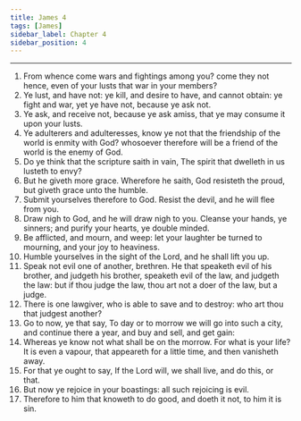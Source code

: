 ```yaml
---
title: James 4
tags: [James]
sidebar_label: Chapter 4
sidebar_position: 4
---
```


---
1. From whence come wars and fightings among you? come they not hence, even of your lusts that war in your members?
2. Ye lust, and have not: ye kill, and desire to have, and cannot obtain: ye fight and war, yet ye have not, because ye ask not.
3. Ye ask, and receive not, because ye ask amiss, that ye may consume it upon your lusts.
4. Ye adulterers and adulteresses, know ye not that the friendship of the world is enmity with God? whosoever therefore will be a friend of the world is the enemy of God.
5. Do ye think that the scripture saith in vain, The spirit that dwelleth in us lusteth to envy?
6. But he giveth more grace. Wherefore he saith, God resisteth the proud, but giveth grace unto the humble.
7. Submit yourselves therefore to God. Resist the devil, and he will flee from you.
8. Draw nigh to God, and he will draw nigh to you. Cleanse your hands, ye sinners; and purify your hearts, ye double minded.
9. Be afflicted, and mourn, and weep: let your laughter be turned to mourning, and your joy to heaviness.
10. Humble yourselves in the sight of the Lord, and he shall lift you up.
11. Speak not evil one of another, brethren. He that speaketh evil of his brother, and judgeth his brother, speaketh evil of the law, and judgeth the law: but if thou judge the law, thou art not a doer of the law, but a judge.
12. There is one lawgiver, who is able to save and to destroy: who art thou that judgest another?
13. Go to now, ye that say, To day or to morrow we will go into such a city, and continue there a year, and buy and sell, and get gain:
14. Whereas ye know not what shall be on the morrow. For what is your life? It is even a vapour, that appeareth for a little time, and then vanisheth away.
15. For that ye ought to say, If the Lord will, we shall live, and do this, or that.
16. But now ye rejoice in your boastings: all such rejoicing is evil.
17. Therefore to him that knoweth to do good, and doeth it not, to him it is sin.
